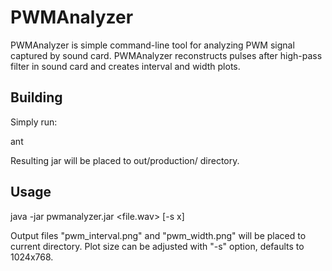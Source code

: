 PWMAnalyzer
===========

PWMAnalyzer is simple command-line tool for analyzing PWM signal captured by sound card. PWMAnalyzer reconstructs pulses
after high-pass filter in sound card and creates interval and width plots.

Building
--------
Simply run:

ant

Resulting jar will be placed to out/production/ directory.

Usage
--------
java -jar pwmanalyzer.jar <file.wav> [-s <width>x<height>]

Output files "pwm_interval.png" and "pwm_width.png" will be placed to current directory. Plot size can be adjusted
with "-s" option, defaults to 1024x768.
